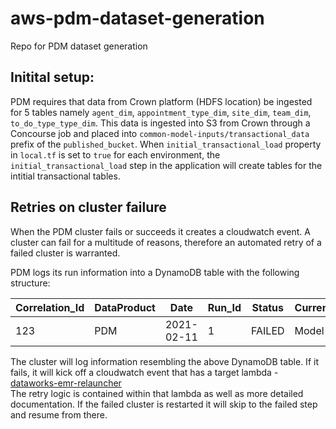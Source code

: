 # aws-pdm-dataset-generation
Repo for PDM dataset generation

## Initital setup:
PDM requires that data from Crown platform (HDFS location) be ingested for 5 tables namely `agent_dim`, `appointment_type_dim`, `site_dim`, `team_dim`, `to_do_type_type_dim`.
This data is ingested into S3 from Crown through a Concourse job and placed into `common-model-inputs/transactional_data` prefix of the `published_bucket`.
When `initial_transactional_load` property in `local.tf` is set to `true` for each environment, the `initial_transactional_load` step in the application will create tables for the intitial transactional tables.


## Retries on cluster failure

When the PDM cluster fails or succeeds it creates a cloudwatch event. A cluster can fail for a multitude of reasons, therefore 
an automated retry of a failed cluster is warranted.   

PDM logs its run information into a DynamoDB table with the following structure:  

| Correlation_Id | DataProduct |    Date    | Run_Id | Status | CurrentStep | TimeToExist | Cluster_Id |   S3_Prefix_Snapshots   |   S3_Prefix_Analytical_DataSet   |   Snapshot_Type   |
|----------------|-------------|------------|--------|--------|-------------|-------------|------------|-------------------------|-------------------------------|-------------------|
|      123       |     PDM     | 2021-02-11 |    1   | FAILED |    Model    |             | j-1SM0GDS5 | path_to_snapshot_data/  | path_to_analytical_data/       |        full         | 
    
The cluster will log information resembling the above DynamoDB table. If it fails, it will kick off a cloudwatch event that has a target lambda - [dataworks-emr-relauncher](https://github.com/dwp/dataworks-emr-relauncher)   
The retry logic is contained within that lambda as well as more detailed documentation. If the failed cluster is restarted
it will skip to the failed step and resume from there. 
